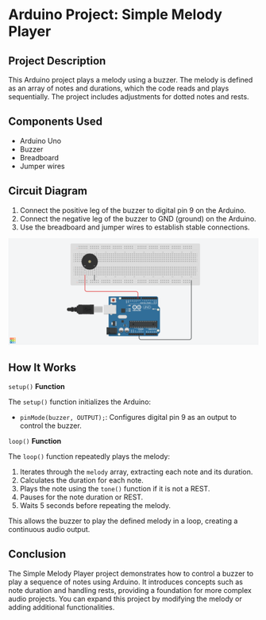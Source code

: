 # Arduino Project: Simple Melody Player

## Project Description

This Arduino project plays a melody using a buzzer. The melody is defined as an array of notes and durations, which the code reads and plays sequentially. The project includes adjustments for dotted notes and rests.

## Components Used

- Arduino Uno
- Buzzer
- Breadboard
- Jumper wires

## Circuit Diagram

1. Connect the positive leg of the buzzer to digital pin 9 on the Arduino.
2. Connect the negative leg of the buzzer to GND (ground) on the Arduino.
3. Use the breadboard and jumper wires to establish stable connections.

![Circuit diagram](https://github.com/MBenincasa/arduino-learning-projects/blob/main/simple_melody_player/simple_melody_player_design.png)

## How It Works

`setup()` **Function**

The `setup()` function initializes the Arduino:

- `pinMode(buzzer, OUTPUT);`: Configures digital pin 9 as an output to control the buzzer.

`loop()` **Function**

The `loop()` function repeatedly plays the melody:

1. Iterates through the `melody` array, extracting each note and its duration.
2. Calculates the duration for each note.
3. Plays the note using the `tone()` function if it is not a REST.
4. Pauses for the note duration or REST.
5. Waits 5 seconds before repeating the melody.

This allows the buzzer to play the defined melody in a loop, creating a continuous audio output.

## Conclusion

The Simple Melody Player project demonstrates how to control a buzzer to play a sequence of notes using Arduino. It introduces concepts such as note duration and handling rests, providing a foundation for more complex audio projects. You can expand this project by modifying the melody or adding additional functionalities.